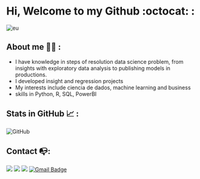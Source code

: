 # Hi, Welcome to my Github  :octocat: :


![eu](https://share-cdn.picrew.me/shareImg/org/202103/420013_LFTNEpws.png)

## About me :ok_woman: :
- I have knowledge in steps of resolution data science problem, from insights with exploratory data analysis to publishing models in productions.
- I developed insight and regression projects
- My interests include ciencia de dados, machine learning and business
- skills in Python, R, SQL, PowerBI

## Stats in GitHub :chart_with_upwards_trend: :

![GitHub](https://github-readme-stats.vercel.app/api?username=rsoliveirac)





## Contact :mailbox_with_no_mail::

 [<img src="https://img.shields.io/badge/medium-%2312100E.svg?&style=for-the-badge&logo=medium&logoColor=white" />](https://medium.com/@rsoliveira.c)  [<img src="https://img.shields.io/badge/linkedin-%230077B5.svg?&style=for-the-badge&logo=linkedin&logoColor=white" />](https://www.linkedin.com/in/rsoliveirac/) [<img src = "https://img.shields.io/badge/instagram-%23E4405F.svg?&style=for-the-badge&logo=instagram&logoColor=white">](https://www.instagram.com/rsc.oliveira/) 
 [![Gmail Badge](https://img.shields.io/badge/Gmail-D14836?style=for-the-badge&logo=gmail&logoColor=white&link=mailto:rsoliveira.c@gmail.com)](mailto:rsoliveira.c@gmail.com)



